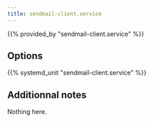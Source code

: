 ```yaml
---
title: sendmail-client.service
---
```


{{% provided_by "sendmail-client.service" %}}

## Options

{{% systemd_unit "sendmail-client.service" %}}

## Additionnal notes

Nothing here.